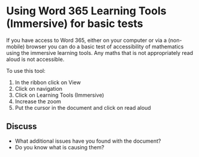 # Using Word 365 Learning Tools (Immersive) for basic tests

If you have access to Word 365, either on your computer or via a (non-mobile) browser you can do a basic test of accessibility of mathematics using the immersive learning tools. Any maths that is not appropriately read aloud is not accessible.

To use this tool:
1. In the ribbon click on View
2. Click on navigation
3. Click on Learning Tools (Immersive)
4. Increase the zoom
5. Put the cursor in the document and click on read aloud

## Discuss

* What additional issues have you found with the document?
* Do you know what is causing them?
